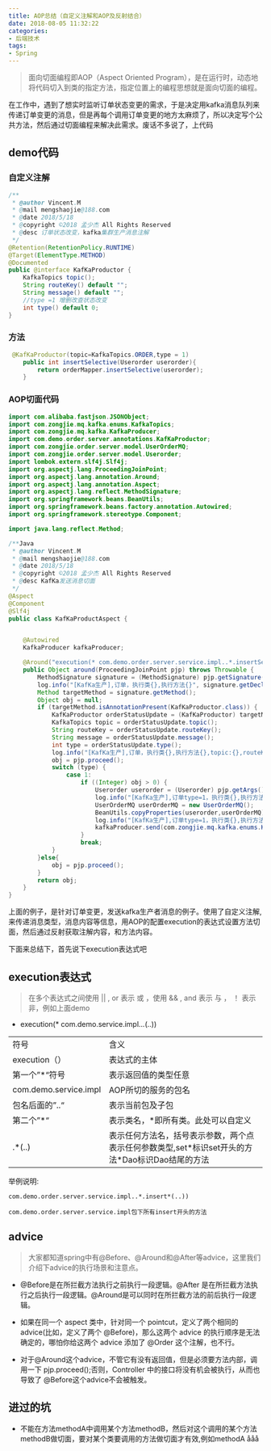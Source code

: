 ```yaml
---
title: AOP总结（自定义注解和AOP及反射结合）
date: 2018-08-05 11:32:22
categories:
- 后端技术
tags:
- Spring
---
```


> 面向切面编程即AOP（Aspect Oriented Program），是在运行时，动态地将代码切入到类的指定方法，指定位置上的编程思想就是面向切面的编程。

在工作中，遇到了想实时监听订单状态变更的需求，于是决定用kafka消息队列来传递订单变更的消息，但是再每个调用订单变更的地方太麻烦了，所以决定写个公共方法，然后通过切面编程来解决此需求。废话不多说了，上代码

## demo代码

### 自定义注解

```Java
/**
 * @author Vincent.M
 * @mail mengshaojie@188.com
 * @date 2018/5/18
 * @copyright ©2018 孟少杰 All Rights Reserved
 * @desc 订单状态改变，kafka集群生产消息注解
 */
@Retention(RetentionPolicy.RUNTIME)
@Target(ElementType.METHOD)
@Documented
public @interface KafKaProductor {
    KafkaTopics topic();
    String routeKey() default "";
    String message() default "";
    //type =1 增删改查状态改变
    int type() default 0;
}
```

### 方法

```Java
 @KafKaProductor(topic=KafkaTopics.ORDER,type = 1)
    public int insertSelective(Userorder userorder){
        return orderMapper.insertSelective(userorder);
    }
```

### AOP切面代码

```Java
import com.alibaba.fastjson.JSONObject;
import com.zongjie.mq.kafka.enums.KafkaTopics;
import com.zongjie.mq.kafka.KafkaProducer;
import com.demo.order.server.annotations.KafKaProductor;
import com.zongjie.order.server.model.UserOrderMQ;
import com.zongjie.order.server.model.Userorder;
import lombok.extern.slf4j.Slf4j;
import org.aspectj.lang.ProceedingJoinPoint;
import org.aspectj.lang.annotation.Around;
import org.aspectj.lang.annotation.Aspect;
import org.aspectj.lang.reflect.MethodSignature;
import org.springframework.beans.BeanUtils;
import org.springframework.beans.factory.annotation.Autowired;
import org.springframework.stereotype.Component;

import java.lang.reflect.Method;

/**Java
 * @author Vincent.M
 * @mail mengshaojie@188.com
 * @date 2018/5/18
 * @copyright ©2018 孟少杰 All Rights Reserved
 * @desc KafKa发送消息切面
 */
@Aspect
@Component
@Slf4j
public class KafKaProductAspect {


    @Autowired
    KafkaProducer kafkaProducer;

    @Around("execution(* com.demo.order.server.service.impl..*.insertSelective(..)) || execution(* com.demo.order.server.service.impl..*.updateByPrimaryKeySelective(..)) ")
    public Object around(ProceedingJoinPoint pjp) throws Throwable {
        MethodSignature signature = (MethodSignature) pjp.getSignature();
        log.info("[KafKa生产],订单，执行类{},执行方法{}", signature.getDeclaringTypeName(), signature.getName());
        Method targetMethod = signature.getMethod();
        Object obj = null;
        if (targetMethod.isAnnotationPresent(KafKaProductor.class)) {
            KafKaProductor orderStatusUpdate = (KafKaProductor) targetMethod.getAnnotation(KafKaProductor.class);
            KafkaTopics topic = orderStatusUpdate.topic();
            String routeKey = orderStatusUpdate.routeKey();
            String message = orderStatusUpdate.message();
            int type = orderStatusUpdate.type();
            log.info("[KafKa生产],订单，执行类{},执行方法{},topic:{},routeKey:{},message:{}", signature.getDeclaringTypeName(), signature.getName(), topic, routeKey, message);
            obj = pjp.proceed();
            switch (type) {
                case 1:
                    if ((Integer) obj > 0) {
                        Userorder userorder = (Userorder) pjp.getArgs()[0];
                        log.info("[KafKa生产],订单type=1，执行类{},执行方法{},topic:{},原message:{}", signature.getDeclaringTypeName(), signature.getName(), topic, JSONObject.toJSONString(userorder));
                        UserOrderMQ userOrderMQ = new UserOrderMQ();
                        BeanUtils.copyProperties(userorder,userOrderMQ);
                        log.info("[KafKa生产],订单type=1，执行类{},执行方法{},topic:{},转换后message:{}", signature.getDeclaringTypeName(), signature.getName(), topic, JSONObject.toJSONString(userOrderMQ));
                        kafkaProducer.send(com.zongjie.mq.kafka.enums.KafkaTopics.ORDER, routeKey, JSONObject.toJSONString(userOrderMQ));
                    }
                    break;
            }
        }else{
            obj = pjp.proceed();
        }
        return obj;
    }
}

```

上面的例子，是针对订单变更，发送kafka生产者消息的例子。使用了自定义注解,来传递消息类型，消息内容等信息，用AOP的配置execution的表达式设置方法切面，然后通过反射获取注解内容，和方法内容。


下面来总结下，首先说下execution表达式吧

## execution表达式

> 在多个表达式之间使用  || , or 表示  或 ，使用  && , and 表示  与 ， ！ 表示非，例如上面demo

- execution(* com.demo.service.impl..*.*(..))


<table>
<tr>
<td> 符号 </td>
<td> 含义 </td>
</tr>
<tr>
<td> execution（） </td>
<td> 表达式的主体 </td>
</tr>
<tr>
<td> 第一个”*“符号 </td>
<td> 表示返回值的类型任意 </td>
</tr>
<tr>
<td> com.demo.service.impl </td>
<td> AOP所切的服务的包名 </td>
</tr>
<tr>
<td> 包名后面的”..“ </td>
<td> 表示当前包及子包 </td>
</tr>
<tr>
<td> 第二个”*“ </td>
<td> 表示类名，*即所有类。此处可以自定义 </td>
</tr>
<tr>
<td> .*(..) </td>
<td> 表示任何方法名，括号表示参数，两个点表示任何参数类型,set*标识set开头的方法*Dao标识Dao结尾的方法 </td>
</tr>
</table>

举例说明:

```
com.demo.order.server.service.impl..*.insert*(..)) 

com.demo.order.server.service.impl包下所有insert开头的方法
```

## advice

> 大家都知道spring中有@Before、@Around和@After等advice，这里我们介绍下advice的执行场景和注意点。

- @Before是在所拦截方法执行之前执行一段逻辑。@After 是在所拦截方法执行之后执行一段逻辑。@Around是可以同时在所拦截方法的前后执行一段逻辑。

- 如果在同一个 aspect 类中，针对同一个 pointcut，定义了两个相同的 advice(比如，定义了两个 @Before)，那么这两个 advice 的执行顺序是无法确定的，哪怕你给这两个 advice 添加了 @Order 这个注解，也不行。

- 对于@Around这个advice，不管它有没有返回值，但是必须要方法内部，调用一下 pjp.proceed();否则，Controller 中的接口将没有机会被执行，从而也导致了 @Before这个advice不会被触发。


## 进过的坑
- 不能在方法methodA中调用某个方法methodB，然后对这个调用的某个方法methodB做切面，要对某个类要调用的方法做切面才有效,例如methodA
ååå